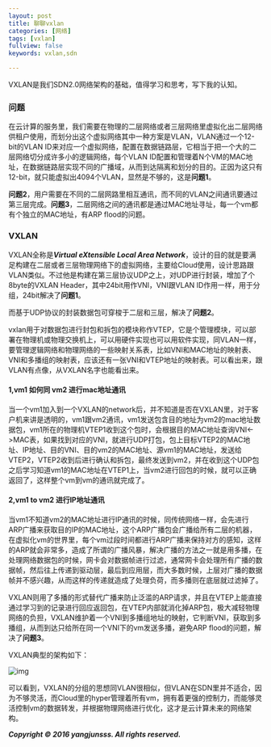 ```yaml
---
layout: post
title: 聊聊vxlan
categories: [网络]
tags: [vxlan]
fullview: false
keywords: vxlan,sdn

---
```


VXLAN是我们SDN2.0网络架构的基础，值得学习和思考，写下我的认知。

### 问题

在云计算的服务里，我们需要在物理的二层网络或者三层网络里虚拟化出二层网络供租户使用，而划分出这个虚拟网络其中一种方案是VLAN，VLAN通过一个12-bit的VLAN ID来对应一个虚拟网络，配置在数据链路层，它相当于把一个大的二层网络切分成许多小的逻辑网络，每个VLAN ID配置和管理着N个VM的MAC地址，在数据链路层实现不同的广播域，从而到达隔离和划分的目的。正因为这只有12-bit，就只能虚拟出4094个VLAN，显然是不够的，这是**问题1**。

**问题2**，用户需要在不同的二层网路里相互通讯，而不同的VLAN之间通讯要通过第三层完成。**问题3**，二层网络之间的通讯都是通过MAC地址寻址，每一个vm都有个独立的MAC地址，有ARP flood的问题。

### VXLAN

VXLAN全称是***Virtual eXtensible Local Area Network***，设计的目的就是要满足构建在二层或者三层物理网络下的虚拟网络，主要给Cloud使用，设计思路跟VLAN类似。不过他是构建在第三层协议UDP之上，对UDP进行封装，增加了个8byte的VXLAN Header，其中24bit用作VNI，VNI跟VLAN ID作用一样，用于分组，24bit解决了**问题1**。

而基于UDP协议的封装数据包可穿梭于二层和三层，解决了**问题2**。

vxlan用于对数据包进行封包和拆包的模块称作VTEP，它是个管理模块，可以部署在物理机或物理交换机上，可以用硬件实现也可以用软件实现，同VLAN一样，要管理逻辑网络和物理网络的一些映射关系表，比如VNI和MAC地址的映射表、VNI和多播组的映射表，应该还有一张VNI和VTEP地址的映射表。可以看出来，跟VLAN有点像，从VXLAN名字也能看出来。

#### 1,vm1 如何同 vm2 进行mac地址通讯

当一个vm1加入到一个VXLAN的network后，并不知道是否在VXLAN里，对于客户机来讲是透明的，vm1跟vm2通讯，vm1发送包含目的地址为vm2的mac地址数据包，vm1所在的物理机VTEP1收到这个包时，会根据目的MAC地址查询VNI<->MAC表，如果找到对应的VNI，就进行UDP打包，包上目标VTEP2的MAC地址、IP地址、目的VNI、目的vm2的MAC地址、源vm1的MAC地址，发送给VTEP2，VTEP2收到后进行确认和拆包，最终发送到vm2，并在收到这个UDP包之后学习知道vm1的MAC地址在VTEP1上，当vm2进行回包的时候，就可以正确返回了，这样整个vm到vm的通讯就完成了。

#### 2,vm1 to vm2 进行IP地址通讯

当vm1不知道vm2的MAC地址进行IP通讯的时候，同传统网络一样，会先进行ARP广播来获取目的IP的MAC地址，这个ARP广播包会广播给所有二层的机器，在虚拟化vm的世界里，每个vm过段时间都进行ARP广播来保持对方的感知，这样的ARP就会非常多，造成了所谓的广播风暴，解决广播的方法之一就是用多播，在处理网络数据包的时候，网卡会对数据帧进行过滤，通常网卡会处理所有广播的数据帧，然后往上传递到驱动层，最后到应用层，而大多数时候，上层对广播的数据帧并不感兴趣，从而这样的传递就造成了处理负荷，而多播则在底层就过滤掉了。


VXLAN则用了多播的形式替代广播来防止泛滥的ARP请求，并且在VTEP上能直接通过学习到的记录进行回应返回包，在VTEP内部就消化掉ARP包，极大减轻物理网络的负担，VXLAN维护着一个VNI到多播组地址的映射，它判断VNI，获取到多播组，从而到达只给所在同一个VNI下的vm发送多播，避免ARP flood的问题，解决了**问题3**。

VXLAN典型的架构如下：

![img](http://yangjunsss.github.io/assets/media/QQ20160712-1@2x.png)

可以看到，VXLAN的分组的思想同VLAN很相似，但VLAN在SDN里并不适合，因为不够灵活，而Cloud里的hyper管理着所有vm，拥有着更强的控制力，而能够灵活控制vm的数据转发，并根据物理网络进行优化，这才是云计算未来的网络架构。

***Copyright © 2016 yangjunsss. All rights reserved.***










